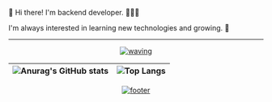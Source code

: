 👋 Hi there! I'm backend developer. 🧑🏻‍💻

I'm always interested in learning new technologies and growing. 🚀

-----


<div align="center">

[![waving](https://capsule-render.vercel.app/api?type=waving&height=180&text=SSOLVE%20&fontAlign=65&fontAlignY=32&color=gradient)](https://ssolv.tistory.com/)

| ![Anurag's GitHub stats](https://github-readme-stats.vercel.app/api?username=solmoonkang&show_icons=true&theme=shadow_blue) | ![Top Langs](https://github-readme-stats.vercel.app/api/top-langs/?username=solmoonkang&langs_count=10&layout=compact&theme=shadow_blue)  |
| ------------- | ------------- |

[![footer](https://capsule-render.vercel.app/api?type=waving&color=gradient&height=80&section=footer&fontAlignY=85&fontSize=10)](https://ssolv.tistory.com/)

</div>





<!--
**solmoonkang/solmoonkang** is a ✨ _special_ ✨ repository because its `README.md` (this file) appears on your GitHub profile.

Here are some ideas to get you started:

- 🔭 I’m currently working on ...
- 🌱 I’m currently learning ...
- 👯 I’m looking to collaborate on ...
- 🤔 I’m looking for help with ...
- 💬 Ask me about ...
- 📫 How to reach me: ...
- 😄 Pronouns: ...
- ⚡ Fun fact: ...
-->
